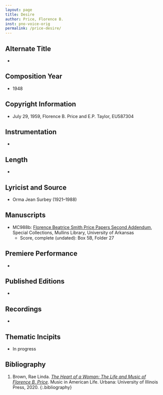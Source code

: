 ```yaml
---
layout: page
title: Desire
author: Price, Florence B.
inst: pno-voice-orig
permalink: /price-desire/
---
```


## Alternate Title
- 

## Composition Year
- 1948

## Copyright Information
- July 29, 1959, Florence B. Price and E.P. Taylor, EU587304

## Instrumentation
- 

## Length
- 

## Lyricist and Source
- Orma Jean Surbey (1921&ndash;1988)

## Manuscripts
- MC988b: <a href="https://uark.as.atlas-sys.com/repositories/2/resources/696/" target="_blank">Florence Beatrice Smith Price Papers Second Addendum</a>, Special Collections, Mullins Library, University of Arkansas
    * Score, complete (undated): Box 5B, Folder 27

## Premiere Performance
- 

## Published Editions
- 

## Recordings
- 

## Thematic Incipits
- In progress

## Bibliography
1. Brown, Rae Linda. <a href="https://www.worldcat.org/title/1122800180" target="_blank">*The Heart of a Woman: The Life and Music of Florence B. Price*</a>. Music in American Life. Urbana: University of Illinois Press, 2020.
{:.bibliography}
